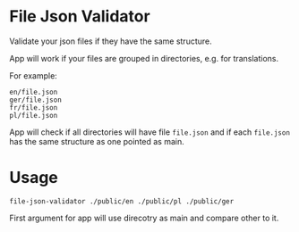 # File Json Validator

Validate your json files if they have the same structure.

App will work if your files are grouped in directories, e.g. for translations.

For example:

```
en/file.json
ger/file.json
fr/file.json
pl/file.json
```

App will check if all directories will have file `file.json` and if each `file.json` has the same structure as one pointed as main.

# Usage

`file-json-validator ./public/en ./public/pl ./public/ger`

First argument for app will use direcotry as main and compare other to it.
